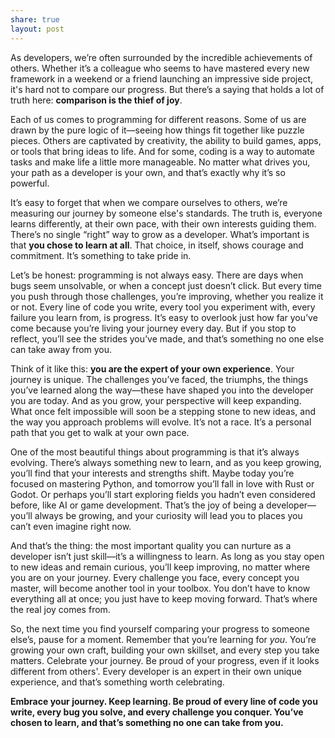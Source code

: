 ```yaml
---
share: true
layout: post
---
```


As developers, we’re often surrounded by the incredible achievements of others. Whether it’s a colleague who seems to have mastered every new framework in a weekend or a friend launching an impressive side project, it's hard not to compare our progress. But there’s a saying that holds a lot of truth here: **comparison is the thief of joy**.

Each of us comes to programming for different reasons. Some of us are drawn by the pure logic of it—seeing how things fit together like puzzle pieces. Others are captivated by creativity, the ability to build games, apps, or tools that bring ideas to life. And for some, coding is a way to automate tasks and make life a little more manageable. No matter what drives you, your path as a developer is your own, and that’s exactly why it’s so powerful.

It’s easy to forget that when we compare ourselves to others, we’re measuring our journey by someone else's standards. The truth is, everyone learns differently, at their own pace, with their own interests guiding them. There’s no single “right” way to grow as a developer. What’s important is that **you chose to learn at all**. That choice, in itself, shows courage and commitment. It’s something to take pride in.

Let’s be honest: programming is not always easy. There are days when bugs seem unsolvable, or when a concept just doesn’t click. But every time you push through those challenges, you’re improving, whether you realize it or not. Every line of code you write, every tool you experiment with, every failure you learn from, is progress. It’s easy to overlook just how far you’ve come because you’re living your journey every day. But if you stop to reflect, you’ll see the strides you’ve made, and that’s something no one else can take away from you.

Think of it like this: **you are the expert of your own experience**. Your journey is unique. The challenges you’ve faced, the triumphs, the things you’ve learned along the way—these have shaped you into the developer you are today. And as you grow, your perspective will keep expanding. What once felt impossible will soon be a stepping stone to new ideas, and the way you approach problems will evolve. It’s not a race. It’s a personal path that you get to walk at your own pace.

One of the most beautiful things about programming is that it’s always evolving. There’s always something new to learn, and as you keep growing, you’ll find that your interests and strengths shift. Maybe today you’re focused on mastering Python, and tomorrow you’ll fall in love with Rust or Godot. Or perhaps you’ll start exploring fields you hadn’t even considered before, like AI or game development. That’s the joy of being a developer—you’ll always be growing, and your curiosity will lead you to places you can’t even imagine right now.

And that’s the thing: the most important quality you can nurture as a developer isn’t just skill—it’s a willingness to learn. As long as you stay open to new ideas and remain curious, you’ll keep improving, no matter where you are on your journey. Every challenge you face, every concept you master, will become another tool in your toolbox. You don’t have to know everything all at once; you just have to keep moving forward. That’s where the real joy comes from.

So, the next time you find yourself comparing your progress to someone else’s, pause for a moment. Remember that you’re learning for *you*. You’re growing your own craft, building your own skillset, and every step you take matters. Celebrate your journey. Be proud of your progress, even if it looks different from others'. Every developer is an expert in their own unique experience, and that’s something worth celebrating.

**Embrace your journey. Keep learning. Be proud of every line of code you write, every bug you solve, and every challenge you conquer. You’ve chosen to learn, and that’s something no one can take from you.**